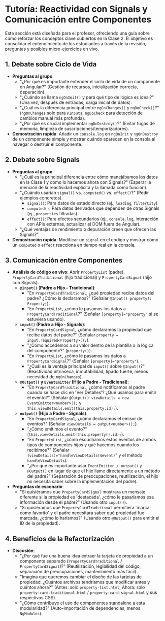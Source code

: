 # Tutoría: Reactividad con Signals y Comunicación entre Componentes

Esta sección está diseñada para el profesor, ofreciendo una guía sobre cómo reforzar los conceptos clave cubiertos en la Clase 2. El objetivo es consolidar el entendimiento de los estudiantes a través de la revisión, preguntas y posibles micro-ejercicios en vivo.

## 1. Debate sobre Ciclo de Vida

- **Preguntas al grupo**:
  - "¿Por qué es importante entender el ciclo de vida de un componente en Angular?" (Gestión de recursos, inicialización correcta, depuración).
  - "¿Cuándo se llama `ngOnInit()` y para qué tipo de lógica es ideal?" (Una vez, después de entradas; carga inicial de datos).
  - "¿Cuál es la diferencia principal entre `ngOnChanges()` y `ngDoCheck()`?" (`ngOnChanges` solo para `@Inputs`, `ngDoCheck` para detección de cambios manual más profunda).
  - "¿Por qué es crucial implementar `ngOnDestroy()`?" (Evitar fugas de memoria, limpieza de suscripciones/temporizadores).
- **Demostración rápida**: Añadir un `console.log` en `ngOnInit` y `ngOnDestroy` de un componente simple y mostrar cuándo aparecen en la consola al navegar o destruir el componente.

## 2. Debate sobre Signals

- **Preguntas al grupo**:
  - "¿Cuál es la principal diferencia entre cómo manejábamos los datos en la Clase 1 y cómo lo hacemos ahora con Signals?" (Esperar la mención de la reactividad explícita y la llamada como función).
  - "¿Cuándo usarían `signal()` vs. `computed()` vs. `effect()`?" (Pedir ejemplos concretos).
    - `signal()`: Para datos de estado directo (ej., `loading`, `filterCity`).
    - `computed()`: Para datos derivados que dependen de otras Signals (ej., `properties` filtradas).
    - `effect()`: Para efectos secundarios (ej., `console.log`, interacción con APIs externas, actualizar el DOM fuera de Angular).
  - "¿Qué ventajas de rendimiento o depuración creen que ofrecen las Signals?"
- **Demostración rápida**: Modificar un `signal` en el código y mostrar cómo un `computed` o `effect` reacciona en tiempo real en la consola.

## 3. Comunicación entre Componentes

- **Análisis de código en vivo**: Abrir `PropertyList` (padre), `PropertyCardTraditional` (hijo tradicional) y `PropertyCardSignal` (hijo con Signals).
  - **`@Input()` (Padre a Hijo - Tradicional)**:
    - "En `PropertyCardTraditional`, ¿qué propiedad recibe datos del padre? ¿Cómo la declaramos?" (Señalar `@Input() property!: Property;`).
    - "En `PropertyList`, ¿cómo le pasamos los datos a `PropertyCardTraditional`?" (Señalar `[property]="property"` si se estuviera usando).
  - **`input()` (Padre a Hijo - Signals)**:
    - "En `PropertyCardSignal`, ¿cómo declaramos la propiedad que recibe datos del padre?" (Señalar `property = input.required<Property>();`).
    - "¿Cómo accedemos a su valor dentro de la plantilla o la lógica del componente?" (`property()`).
    - "En `PropertyList`, ¿cómo le pasamos los datos a `PropertyCardSignal`?" (Señalar `[property]="property"`).
    - "¿Cuál es la ventaja principal de `input()` sobre `@Input()`?" (Reactividad intrínseca, inmutabilidad, tipado fuerte, menos necesidad de `ngOnChanges`).
  - **`@Output()` y `EventEmitter` (Hijo a Padre - Tradicional)**:
    - "En `PropertyCardTraditional`, ¿cómo notificamos al padre cuando se hace clic en 'Ver Detalles'? ¿Qué usamos para emitir el evento?" (Señalar `@Output() viewDetails = new EventEmitter<number>();` y `this.viewDetails.emit(this.property.id);`).
  - **`output()` (Hijo a Padre - Signals)**:
    - "En `PropertyCardSignal`, ¿cómo declaramos el emisor de eventos?" (Señalar `viewDetails = output<number>();`).
    - "¿Cómo emitimos el evento?" (`this.viewDetails.emit(this.property().id);`).
    - "En `PropertyList`, ¿cómo escuchamos estos eventos de ambos tipos de componentes hijos y qué hacemos cuando los recibimos?" (Señalar `(viewDetails)="handleViewDetails($event)`" y el método `handleViewDetails`).
    - "¿Por qué es importante usar `EventEmitter / output()` y `@Output()` en lugar de que el hijo llame directamente a un método del padre?" (Separación de preocupaciones, reutilización, el hijo no necesita saber sobre la implementación del padre).
- **Preguntas de escenario**:
  - "Si quisiéramos que `PropertyCardSignal` mostrara un mensaje diferente si la propiedad es 'destacada', ¿cómo le pasaríamos esa información desde el padre?" (Usando otro `input()`).
  - "Si quisiéramos que `PropertyCardTraditional` permitiera 'marcar como favorito' y el padre necesitara saber qué propiedad fue marcada, ¿cómo lo haríamos?" (Usando otro `@Output()` para emitir el ID de la propiedad).

## 4. Beneficios de la Refactorización

- **Discusión**:
  - "¿Por qué fue una buena idea extraer la tarjeta de propiedad a un componente separado (`PropertyCardTraditional` / `PropertyCardSignal`)?" (Reutilización, legibilidad del código, separación de preocupaciones, mantenimiento más fácil).
  - "Imagina que queremos cambiar el diseño de las tarjetas de propiedad. ¿Cuántos archivos tendríamos que modificar antes y cuántos ahora?" (Antes: solo `property-list.html`; Ahora: solo `property-card-traditional.html` / `property-card-signal.html` y sus respectivos CSS).
  - "¿Cómo contribuye el uso de componentes standalone a esta modularidad?" (Auto-importación de dependencias, menos `NgModules`).
  